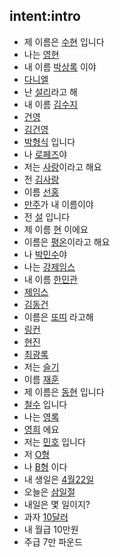 ## intent:intro
- 제 이름은 [수현](PS) 입니다
- 나는 [영현](PS)
- 내 이름 [박상록](PS) 이야
- [다니엘](PS)
- 난 [설리](PS)라고 해
- 내 이름 [김수지](PS)
- [건영](PS)
- [김건영](PS)
- [박형식](PS) 입니다
- 나 [로페즈](PS)야
- 저는 [사랑](PS)이라고 해요
- 전 [김사랑](PS)
- 이름 [선홍](PS)
- [만주](PS)가 내 이름이야
- 전 [설](PS) 입니다
- 제 이름 [현](PS) 이에요
- 이름은 [평온](PS)이라고 해요
- 나 [박민수](PS)야
- 나는 [강제임스](PS)
- 내 이름 [한민관](PS)
- [제임스](PS)
- [김동건](PS)
- 이름은 [또띠](PS) 라고해
- [링컨](PS)
- [현진](PS)
- [최광록](PS)
- 저는 [슬기](PS)
- 이름 [재훈](PS)
- 제 이름은 [동현](PS) 입니다
- [철수](PS) 입니다
- 나는 [영록](PS)
- [영희](PS) 에요 
- 저는 [민호](PS) 입니다
- 저 [O형](type) 
- 나 [B형](type) 이다
- 내 생일은 [4월22일](time)
- 오늘은 [삼일절](time)
- 내일은 몇 일이지?
- 과자 [10달러](finance)
- 내 월급 10만원
- 주급 7만 파운드